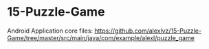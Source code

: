 # 15-Puzzle-Game
Android Application
core files: https://github.com/alexlvz/15-Puzzle-Game/tree/master/src/main/java/com/example/alexl/puzzle_game

